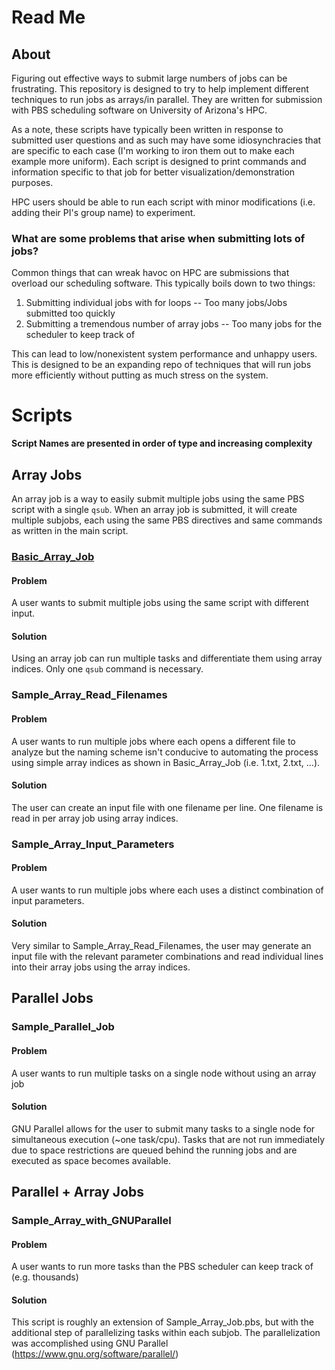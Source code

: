 # Read Me

## About
Figuring out effective ways to submit large numbers of jobs can be frustrating. This repository is designed to try to help implement different techniques to run jobs as arrays/in parallel. They are written for submission with PBS scheduling software on University of Arizona's HPC. 

As a note, these scripts have typically been written in response to submitted user questions and as such may have some idiosynchracies that are specific to each case (I'm working to iron them out to make each example more uniform). Each script is designed to print commands and information specific to that job for better visualization/demonstration purposes. 

HPC users should be able to run each script with minor modifications (i.e. adding their PI's group name) to experiment.


### What are some problems that arise when submitting lots of jobs?

Common things that can wreak havoc on HPC are submissions that overload our scheduling software. This typically boils down to two things:

1. Submitting individual jobs with for loops    -- Too many jobs/Jobs submitted too quickly
2. Submitting a tremendous number of array jobs -- Too many jobs for the scheduler to keep track of

This can lead to low/nonexistent system performance and unhappy users. This is designed to be an expanding repo of techniques that will run jobs more efficiently without putting as much stress on the system. 




# Scripts

**Script Names are presented in order of type and increasing complexity**

## Array Jobs

An array job is a way to easily submit multiple jobs using the same PBS script with a single ```qsub```. When an array job is submitted, it will create multiple subjobs, each using the same PBS directives and same commands as written in the main script.


### [Basic_Array_Job](Basic-Array-Job/Basic_Array_Job.md)

#### Problem

A user wants to submit multiple jobs using the same script with different input.

#### Solution

Using an array job can run multiple tasks and differentiate them using array indices. Only one ```qsub``` command is necessary.


### Sample_Array_Read_Filenames


#### Problem

A user wants to run multiple jobs where each opens a different file to analyze but the naming scheme isn't conducive to automating the process using simple array indices as shown in Basic_Array_Job (i.e. 1.txt, 2.txt, ...).

#### Solution

The user can create an input file with one filename per line. One filename is read in per array job using array indices. 

### Sample_Array_Input_Parameters

#### Problem

A user wants to run multiple jobs where each uses a distinct combination of input parameters. 

#### Solution

Very similar to Sample_Array_Read_Filenames, the user may generate an input file with the relevant parameter combinations and read individual lines into their array jobs using the array indices.





## Parallel Jobs

### Sample_Parallel_Job

#### Problem
A user wants to run multiple tasks on a single node without using an array job

#### Solution
GNU Parallel allows for the user to submit many tasks to a single node for simultaneous execution (~one task/cpu). Tasks that are not run immediately due to space restrictions are queued behind the running jobs and are executed as space becomes available.

## Parallel + Array Jobs

### Sample_Array_with_GNUParallel

#### Problem

A user wants to run more tasks than the PBS scheduler can keep track of (e.g. thousands)

#### Solution

This script is roughly an extension of Sample_Array_Job.pbs, but with the additional step of parallelizing tasks within each subjob. The parallelization was accomplished using GNU Parallel (https://www.gnu.org/software/parallel/)
